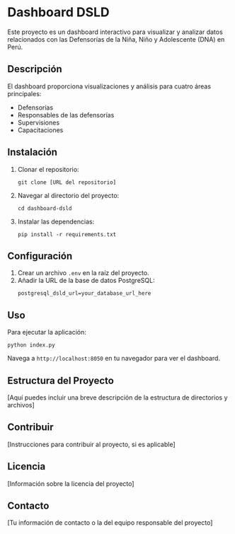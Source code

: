 # Dashboard DSLD

Este proyecto es un dashboard interactivo para visualizar y analizar datos relacionados con las Defensorías de la Niña, Niño y Adolescente (DNA) en Perú.

## Descripción

El dashboard proporciona visualizaciones y análisis para cuatro áreas principales:
- Defensorías
- Responsables de las defensorías
- Supervisiones
- Capacitaciones

## Instalación

1. Clonar el repositorio:
   ```
   git clone [URL del repositorio]
   ```
2. Navegar al directorio del proyecto:
   ```
   cd dashboard-dsld
   ```
3. Instalar las dependencias:
   ```
   pip install -r requirements.txt
   ```

## Configuración

1. Crear un archivo `.env` en la raíz del proyecto.
2. Añadir la URL de la base de datos PostgreSQL:
   ```
   postgresql_dsld_url=your_database_url_here
   ```

## Uso

Para ejecutar la aplicación:
```
python index.py
```

Navega a `http://localhost:8050` en tu navegador para ver el dashboard.

## Estructura del Proyecto

[Aquí puedes incluir una breve descripción de la estructura de directorios y archivos]

## Contribuir

[Instrucciones para contribuir al proyecto, si es aplicable]

## Licencia

[Información sobre la licencia del proyecto]

## Contacto

[Tu información de contacto o la del equipo responsable del proyecto]
